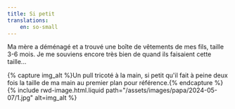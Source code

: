 ```yaml
---
title: Si petit
translations:
    en: so-small
---
```


Ma mère a déménagé et a trouvé une boîte de vêtements de mes fils, taille 3-6 mois. Je me souviens encore très bien de quand ils faisaient cette taille...

{% capture img_alt %}Un pull tricoté à la main, si petit qu'il fait à peine deux fois la taille de ma main au premier plan pour référence.{% endcapture %} {% include rwd-image.html.liquid
path="/assets/images/papa/2024-05-07/1.jpg"
alt=img_alt
%}

